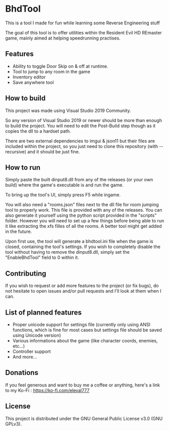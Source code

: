 # BhdTool
This is a tool I made for fun while learning some Reverse Engineering stuff

The goal of this tool is to offer utilities within the Resident Evil HD REmaster game, mainly aimed at helping speedrunning practises.

## Features
- Ability to toggle Door Skip on & off at runtime.
- Tool to jump to any room in the game
- Inventory editor
- Save anywhere tool

## How to build
This project was made using Visual Studio 2019 Community.

So any version of Visual Studio 2019 or newer should be more than enough to build the project. You will need to edit the Post-Build step though as it copies the dll to a hardset path.

There are two external dependencies to imgui & json11 but their files are included within the project, so you just need to clone this repository (with --recursive) and it should be just fine.

## How to run
Simply paste the built dinput8.dll from any of the releases (or your own build) where the game's executable is and run the game.

To bring up the tool's UI, simply press F5 while ingame.

You will also need a "rooms.json" files next to the dll file for room jumping tool to properly work. This file is provided with any of the releases. You can also generate it yourself using the python script provided in the "scripts" folder. However you will need to set up a few things before being able to run it like extracting the xfs filles of all the rooms. A better tool might get added in the future.

Upon first use, the tool will generate a bhdtool.ini file when the game is closed, containing the tool's settings. If you wish to completely disable the tool without having to remove the dinput8.dll, simply set the "EnableBhdTool" field to 0 within it.

## Contributing
If you wish to request or add more features to the project (or fix bugs), do not hesitate to open issues and/or pull requests and I'll look at them when I can.

## List of planned features
- Proper unicode support for settings file (currently only using ANSI functions, which is fine for most cases but settings file should be saved using Unicode version)
- Various informations about the game (like character coords, enemies, etc...)
- Controller support
- And more...

## Donations
If you feel generous and want to buy me a coffee or anything, here's a link to my Ko-Fi : https://ko-fi.com/eleval777

## License
This project is distributed under the GNU General Public License v3.0 (GNU GPLv3).
